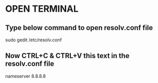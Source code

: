 # OPEN TERMINAL

## Type below command to open resolv.conf file

sudo gedit /etc/resolv.conf

## Now CTRL+C & CTRL+V this text in the resolv.conf file

nameserver 8.8.8.8


